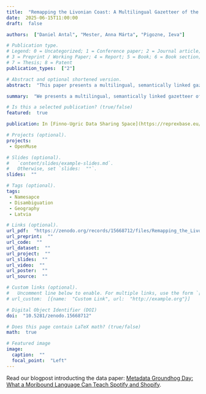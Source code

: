 ```yaml
---
title:  "Remapping the Livonian Coast: A Multilingual Gazetteer of the Settlements of Northern Kurzeme"
date:  2025-06-15T11:00:00
draft:  false

authors:  ["Daniel Antal", "Mester, Anna Márta", "Pigozne, Ieva"]

# Publication type.
# Legend: 0 = Uncategorized; 1 = Conference paper; 2 = Journal article;
# 3 = Preprint / Working Paper; 4 = Report; 5 = Book; 6 = Book section;
# 7 = Thesis; 8 = Patent
publication_types:  ["2"]

# Abstract and optional shortened version.
abstract:  "This paper presents a multilingual, semantically linked gazetteer of historical and contemporary settlements along the Livonian coast of Northern Kurzeme, Latvia. Designed for use in digital humanities research, the gazetteer aligns place names across Livonian, Latvian, Russian, German, and Finnish sources, linking each settlement to structured records in the Finno-Ugric Data Sharing Space. Each entry is enriched with stable identifiers and cross-references to GeoNames, VIAF, and Wikidata, enabling integration with global knowledge graphs and library discovery systems. The dataset addresses challenges posed by shifting subnational boundaries and naming conventions over two centuries, and offers a foundation for geographically grounded research on endangered languages, textile provenance, and regional cultural heritage. The publication is intended as a reproducible model for creating historically sensitive gazetteers in minority-language and multi-ethnic contexts."

summary:  "We presents a multilingual, semantically linked gazetteer of historical and contemporary settlements along the Livonian coast of Northern Kurzeme for linking locations to music."

# Is this a selected publication? (true/false)
featured:  true

publication: In [Finno-Ugric Data Sharing Space](https://reprexbase.eu/fu/)

# Projects (optional).
projects: 
 - OpenMuse

# Slides (optional).
#   `content/slides/example-slides.md`.
#   Otherwise, set `slides:  ""`.
slides:  ""

# Tags (optional).
tags: 
 - Namesapce
 - Disambiguation
 - Geography
 - Latvia

# Links (optional).
url_pdf:  "https://zenodo.org/records/15668712/files/Remapping_the_Livonian_Coast.pdf?download=1"
url_preprint:  ""
url_code:  ""
url_dataset:  ""
url_project:  ""
url_slides:  ""
url_video:  ""
url_poster:  ""
url_source:  ""

# Custom links (optional).
#   Uncomment line below to enable. For multiple links, use the form `[{...}, {...}, {...}]`.
# url_custom:  [{name:  "Custom Link", url:  "http://example.org"}]

# Digital Object Identifier (DOI)
doi:  "10.5281/zenodo.15668712"

# Does this page contain LaTeX math? (true/false)
math:  true

# Featured image
image:
  caption:  ""
  focal_point:  "Left"
---
```


Read our blogpost introducting the data paper: [Metadata Groundhog Day: What a Moribound Language Can Teach Spotify and Shopify](/post/2025-06-19-gazetteer/).
